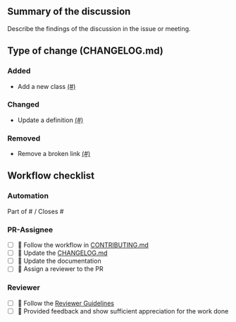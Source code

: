 ## Summary of the discussion

Describe the findings of the discussion in the issue or meeting.

## Type of change (CHANGELOG.md)

### Added
- Add a new class [(#)](https://github.com/OpenEnergyPlatform/oemetadata/pull/)

### Changed
- Update a definition [(#)](https://github.com/OpenEnergyPlatform/oemetadata/pull/)

### Removed
- Remove a broken link [(#)](https://github.com/OpenEnergyPlatform/oemetadata/pull/)


## Workflow checklist

### Automation
Part of # / Closes #

### PR-Assignee

- [ ] 🐙 Follow the workflow in [CONTRIBUTING.md](https://github.com/OpenEnergyPlatform/oemetadata/blob/develop/CONTRIBUTING.md)
- [ ] 📝 Update the [CHANGELOG.md](https://github.com/OpenEnergyPlatform/oemetadata/blob/develop/CHANGELOG.md)
- [ ] 📙 Update the documentation
- [ ] 🐙 Assign a reviewer to the PR

### Reviewer

- [ ] 🐙 Follow the [Reviewer Guidelines](https://github.com/OpenEnergyPlatform/oemetadata/blob/develop/CONTRIBUTING.md#40-let-someone-else-review-your-pr)
- [ ] 🐙 Provided feedback and show sufficient appreciation for the work done
